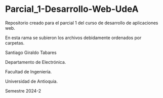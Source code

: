 # Parcial_1-Desarrollo-Web-UdeA

Repositorio creado para el parcial 1 del curso de desarrollo de aplicaciones web.

En esta rama se subieron los archivos debidamente ordenados por carpetas.

Santiago Giraldo Tabares

Departamento de Electrónica.

Facultad de Ingeniería.

Universidad de Antioquia.

Semestre 2024-2
